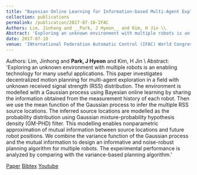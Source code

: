 ```yaml
---
title: "Bayesian Online Learning for Information-based Multi-Agent Exploration with Unknown Radio Signal Distribution"
collection: publications
permalink: /publication/2017-07-10-IFAC
Authors: Lim, Jinhong and __Park, J Hyeon__ and Kim, H Jin \\
Abstract: 'Exploring an unknown environment with multiple robots is an enabling technology for many useful applications. This paper investigates decentralized motion planning for multi-agent exploration in a field with unknown received signal strength (RSS) distribution. The environment is modelled with a Gaussian process using Bayesian online learning by sharing the information obtained from the measurement history of each robot. Then we use the mean function of the Gaussian process to infer the multiple RSS source locations. The inferred source locations are modelled as the probability distribution using Gaussian mixture-probability hypothesis density (GM-PHD) filter. This modelling enables nonparametric approximation of mutual information between source locations and future robot positions. We combine the variance function of the Gaussian process and the mutual information to design an informative and noise-robust planning algorithm for multiple robots. The experimental performance is analyzed by comparing with the variance-based planning algorithm.'
date: 2017-07-10
venue: 'INternational Federation Automatic Control (IFAC) World Congress'
---
```

Authors: Lim, Jinhong and __Park, J Hyeon__ and Kim, H Jin \\
Abstract: 'Exploring an unknown environment with multiple robots is an enabling technology for many useful applications. This paper investigates decentralized motion planning for multi-agent exploration in a field with unknown received signal strength (RSS) distribution. The environment is modelled with a Gaussian process using Bayesian online learning by sharing the information obtained from the measurement history of each robot. Then we use the mean function of the Gaussian process to infer the multiple RSS source locations. The inferred source locations are modelled as the probability distribution using Gaussian mixture-probability hypothesis density (GM-PHD) filter. This modelling enables nonparametric approximation of mutual information between source locations and future robot positions. We combine the variance function of the Gaussian process and the mutual information to design an informative and noise-robust planning algorithm for multiple robots. The experimental performance is analyzed by comparing with the variance-based planning algorithm.'

[Paper](http://ka2hyeon.github.io/files/publications/2017-07-10-IFAC-paper.pdf)
[Bibtex](http://ka2hyeon.github.io/files/publications/2017-07-10-IFAC-bibtex.txt)
[Youtube](http://ka2hyeon.github.io/files/publications/2017-07-10-IFAC-bibtext.txt)
